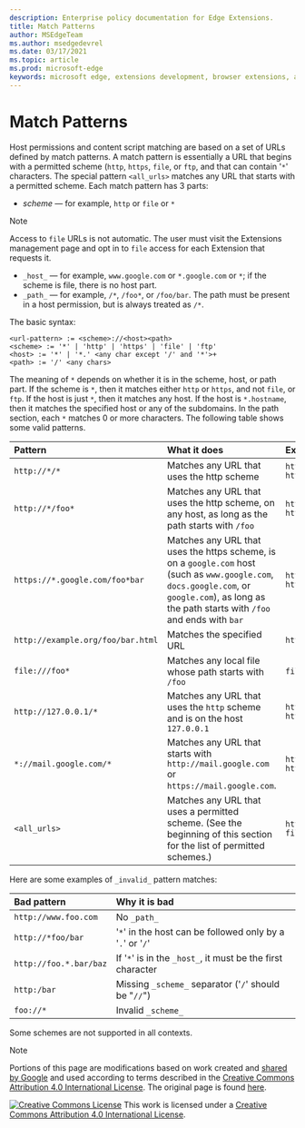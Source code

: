```yaml
---
description: Enterprise policy documentation for Edge Extensions.
title: Match Patterns
author: MSEdgeTeam
ms.author: msedgedevrel
ms.date: 03/17/2021
ms.topic: article
ms.prod: microsoft-edge
keywords: microsoft edge, extensions development, browser extensions, addons, partner center, developer
---
```

<!-- Copyright A. W. Fuchs

   Licensed under the Apache License, Version 2.0 (the "License");
   you may not use this file except in compliance with the License.
   You may obtain a copy of the License at

       https://www.apache.org/licenses/LICENSE-2.0

   Unless required by applicable law or agreed to in writing, software
   distributed under the License is distributed on an "AS IS" BASIS,
   WITHOUT WARRANTIES OR CONDITIONS OF ANY KIND, either express or implied.
   See the License for the specific language governing permissions and
   limitations under the License.  -->
# Match Patterns

Host permissions and content script matching are based on a set of URLs defined by match patterns.  A match pattern is essentially a URL that begins with a permitted scheme (`http`, `https`, `file`, or `ftp`, and that can contain '`*`' characters.  The special pattern `<all_urls>` matches any URL that starts with a permitted scheme.  Each match pattern has 3 parts:

*   _scheme_ — for example, `http` or `file` or `*`

> [!NOTE]
> Access to `file` URLs is not automatic.  The user must visit the Extensions management page and opt in to `file` access for each Extension that requests it.

*   `_host_` — for example, `www.google.com` or `*.google.com` or `*`; if the scheme is file, there is no host part.
*   `_path_` — for example, `/*`, `/foo*`, or `/foo/bar`.  The path must be present in a host permission, but is always treated as `/*`.

The basic syntax:

```shell
<url-pattern> := <scheme>://<host><path>
<scheme> := '*' | 'http' | 'https' | 'file' | 'ftp'
<host> := '*' | '*.' <any char except '/' and '*'>+
<path> := '/' <any chars>
```

The meaning of `*` depends on whether it is in the scheme, host, or path part.  If the scheme is `*`, then it matches either `http` or `https`, and not `file`, or `ftp`.  If the host is just `*`, then it matches any host. If the host is `*.hostname`, then it matches the specified host or any of the subdomains.  In the path section, each `*` matches 0 or more characters.  The following table shows some valid patterns.

| Pattern | What it does | Examples of matching URLs |
|:--- |:--- |:--- |
| `http://*/*` | Matches any URL that uses the http scheme | `http://www.google.com` `http://example.org/foo/bar.html` |
| `http://*/foo*` | Matches any URL that uses the http scheme, on any host, as long as the path starts with `/foo` | `http://example.com/foo/bar.html` `http://www.google.com/foo` |
| `https://*.google.com/foo*bar` | Matches any URL that uses the https scheme, is on a `google.com` host (such as `www.google.com`, `docs.google.com`, or `google.com`), as long as the path starts with `/foo` and ends with `bar` | `https://www.google.com/foo/baz/bar` `https://docs.google.com/foobar` |
| `http://example.org/foo/bar.html` | Matches the specified URL | `http://example.org/foo/bar.html` |
|`file:///foo*` | Matches any local file whose path starts with `/foo` | `file:///foo/bar.html` `file:///foo` |
| `http://127.0.0.1/*` | Matches any URL that uses the `http` scheme and is on the host `127.0.0.1` | `http://127.0.0.1` `http://127.0.0.1/foo/bar.html` |
| `*://mail.google.com/*` | Matches any URL that starts with `http://mail.google.com` or `https://mail.google.com`. | `http://mail.google.com/foo/baz/bar` `https://mail.google.com/foobar` |
| `<all_urls>` | Matches any URL that uses a permitted scheme. (See the beginning of this section for the list of permitted schemes.) | `http://example.org/foo/bar.html` `file:///bar/baz.html` |

Here are some examples of `_invalid_` pattern matches:

| Bad pattern | Why it is bad |
|:--- |:--- |
| `http://www.foo.com` | No `_path_` |
| `http://*foo/bar` | '`*`' in the host can be followed only by a '`.`' or '`/`' |
| `http://foo.*.bar/baz` | If '`*`' is in the `_host_`, it must be the first character |
| `http:/bar` | Missing `_scheme_` separator ('`/`' should be "`//`") |
| `foo://*` | Invalid `_scheme_` |

Some schemes are not supported in all contexts.

> [!NOTE]
> Portions of this page are modifications based on work created and [shared by Google][GoogleSitePolicies] and used according to terms described in the [Creative Commons Attribution 4.0 International License][CCA4IL].
> The original page is found [here](https://developer.chrome.com/extensions/match_patterns).

[![Creative Commons License][CCby4Image]][CCA4IL]
This work is licensed under a [Creative Commons Attribution 4.0 International License][CCA4IL].

[CCA4IL]: https://creativecommons.org/licenses/by/4.0
[CCby4Image]: https://i.creativecommons.org/l/by/4.0/88x31.png
[GoogleSitePolicies]: https://developers.google.com/terms/site-policies
